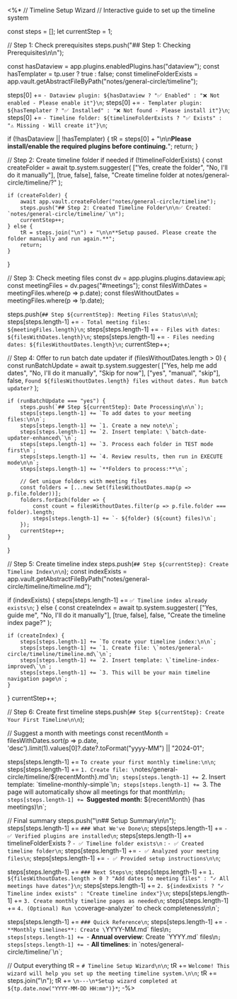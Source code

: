 <%*
// Timeline Setup Wizard
// Interactive guide to set up the timeline system

const steps = [];
let currentStep = 1;

// Step 1: Check prerequisites
steps.push("## Step 1: Checking Prerequisites\n\n");

const hasDataview = app.plugins.enabledPlugins.has("dataview");
const hasTemplater = tp.user ? true : false;
const timelineFolderExists = app.vault.getAbstractFileByPath("notes/general-circle/timeline");

steps[0] += `- Dataview plugin: ${hasDataview ? "✅ Enabled" : "❌ Not enabled - Please enable it"}\n`;
steps[0] += `- Templater plugin: ${hasTemplater ? "✅ Installed" : "❌ Not found - Please install it"}\n`;
steps[0] += `- Timeline folder: ${timelineFolderExists ? "✅ Exists" : "⚠️ Missing - Will create it"}\n`;

if (!hasDataview || !hasTemplater) {
    tR = steps[0] + "\n\n**Please install/enable the required plugins before continuing.**";
    return;
}

// Step 2: Create timeline folder if needed
if (!timelineFolderExists) {
    const createFolder = await tp.system.suggester(
        ["Yes, create the folder", "No, I'll do it manually"],
        [true, false],
        false,
        "Create timeline folder at notes/general-circle/timeline/?"
    );
    
    if (createFolder) {
        await app.vault.createFolder("notes/general-circle/timeline");
        steps.push("## Step 2: Created Timeline Folder\n\n✅ Created: `notes/general-circle/timeline/`\n");
        currentStep++;
    } else {
        tR = steps.join("\n") + "\n\n**Setup paused. Please create the folder manually and run again.**";
        return;
    }
}

// Step 3: Check meeting files
const dv = app.plugins.plugins.dataview.api;
const meetingFiles = dv.pages("#meetings");
const filesWithDates = meetingFiles.where(p => p.date);
const filesWithoutDates = meetingFiles.where(p => !p.date);

steps.push(`## Step ${currentStep}: Meeting Files Status\n\n`);
steps[steps.length-1] += `- Total meeting files: ${meetingFiles.length}\n`;
steps[steps.length-1] += `- Files with dates: ${filesWithDates.length}\n`;
steps[steps.length-1] += `- Files needing dates: ${filesWithoutDates.length}\n`;
currentStep++;

// Step 4: Offer to run batch date updater
if (filesWithoutDates.length > 0) {
    const runBatchUpdate = await tp.system.suggester(
        ["Yes, help me add dates", "No, I'll do it manually", "Skip for now"],
        ["yes", "manual", "skip"],
        false,
        `Found ${filesWithoutDates.length} files without dates. Run batch updater?`
    );
    
    if (runBatchUpdate === "yes") {
        steps.push(`## Step ${currentStep}: Date Processing\n\n`);
        steps[steps.length-1] += `To add dates to your meeting files:\n\n`;
        steps[steps.length-1] += `1. Create a new note\n`;
        steps[steps.length-1] += `2. Insert template: \`batch-date-updater-enhanced\`\n`;
        steps[steps.length-1] += `3. Process each folder in TEST mode first\n`;
        steps[steps.length-1] += `4. Review results, then run in EXECUTE mode\n\n`;
        steps[steps.length-1] += `**Folders to process:**\n`;
        
        // Get unique folders with meeting files
        const folders = [...new Set(filesWithoutDates.map(p => p.file.folder))];
        folders.forEach(folder => {
            const count = filesWithoutDates.filter(p => p.file.folder === folder).length;
            steps[steps.length-1] += `- ${folder} (${count} files)\n`;
        });
        currentStep++;
    }
}

// Step 5: Create timeline index
steps.push(`## Step ${currentStep}: Create Timeline Index\n\n`);
const indexExists = app.vault.getAbstractFileByPath("notes/general-circle/timeline/timeline.md");

if (indexExists) {
    steps[steps.length-1] += `✅ Timeline index already exists\n`;
} else {
    const createIndex = await tp.system.suggester(
        ["Yes, guide me", "No, I'll do it manually"],
        [true, false],
        false,
        "Create the timeline index page?"
    );
    
    if (createIndex) {
        steps[steps.length-1] += `To create your timeline index:\n\n`;
        steps[steps.length-1] += `1. Create file: \`notes/general-circle/timeline/timeline.md\`\n`;
        steps[steps.length-1] += `2. Insert template: \`timeline-index-improved\`\n`;
        steps[steps.length-1] += `3. This will be your main timeline navigation page\n`;
    }
}
currentStep++;

// Step 6: Create first timeline
steps.push(`## Step ${currentStep}: Create Your First Timeline\n\n`);

// Suggest a month with meetings
const recentMonth = filesWithDates.sort(p => p.date, 'desc').limit(1).values[0]?.date?.toFormat("yyyy-MM") || "2024-01";

steps[steps.length-1] += `To create your first monthly timeline:\n\n`;
steps[steps.length-1] += `1. Create file: \`notes/general-circle/timeline/${recentMonth}.md\`\n`;
steps[steps.length-1] += `2. Insert template: \`timeline-monthly-simple\`\n`;
steps[steps.length-1] += `3. The page will automatically show all meetings for that month\n\n`;
steps[steps.length-1] += `**Suggested month:** ${recentMonth} (has meetings)\n`;

// Final summary
steps.push("\n## Setup Summary\n\n");
steps[steps.length-1] += `### What We've Done\n`;
steps[steps.length-1] += `- ✅ Verified plugins are installed\n`;
steps[steps.length-1] += timelineFolderExists ? `- ✅ Timeline folder exists\n` : `- ✅ Created timeline folder\n`;
steps[steps.length-1] += `- ✅ Analyzed your meeting files\n`;
steps[steps.length-1] += `- ✅ Provided setup instructions\n\n`;

steps[steps.length-1] += `### Next Steps\n`;
steps[steps.length-1] += `1. ${filesWithoutDates.length > 0 ? "Add dates to meeting files" : "✓ All meetings have dates"}\n`;
steps[steps.length-1] += `2. ${indexExists ? "✓ Timeline index exists" : "Create timeline index"}\n`;
steps[steps.length-1] += `3. Create monthly timeline pages as needed\n`;
steps[steps.length-1] += `4. (Optional) Run \`coverage-analyzer\` to check completeness\n\n`;

steps[steps.length-1] += `### Quick Reference\n`;
steps[steps.length-1] += `- **Monthly timelines**: Create \`YYYY-MM.md\` files\n`;
steps[steps.length-1] += `- **Annual overview**: Create \`YYYY.md\` files\n`;
steps[steps.length-1] += `- **All timelines**: in \`notes/general-circle/timeline/\`\n`;

// Output everything
tR = `# Timeline Setup Wizard\n\n`;
tR += `Welcome! This wizard will help you set up the meeting timeline system.\n\n`;
tR += steps.join("\n");
tR += `\n---\n*Setup wizard completed at ${tp.date.now("YYYY-MM-DD HH:mm")}*`;
-%>